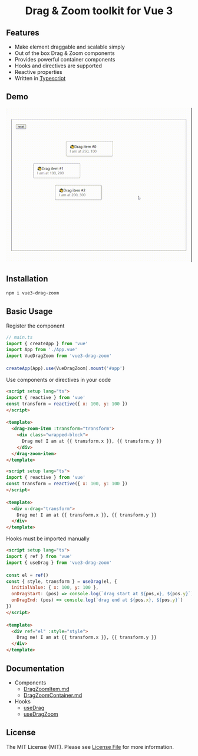 <h1 align="center">Drag & Zoom toolkit for Vue 3</h1>

## Features
- Make element draggable and scalable simply
- Out of the box Drag & Zoom components
- Provides powerful container components
- Hooks and directives are supported
- Reactive properties
- Written in [Typescript](https://www.typescriptlang.org/)

## Demo
![demo.gif](https://github.com/AkiSun/vue3-drag-zoom/blob/dev/demo/demo.gif?raw=true)

## Installation
```bash
npm i vue3-drag-zoom
```

## Basic Usage
Register the component
```ts
// main.ts
import { createApp } from 'vue'
import App from './App.vue'
import VueDragZoom from 'vue3-drag-zoom'

createApp(App).use(VueDragZoom).mount('#app')
```
Use components or directives in your code
```html
<script setup lang="ts">
import { reactive } from 'vue'
const transform = reactive({ x: 100, y: 100 })
</script>

<template>
  <drag-zoom-item :transform="transform">
    <div class="wrapped-block">
      Drag me! I am at {{ transform.x }}, {{ transform.y }}
    </div>
  </drag-zoom-item>
</template>
```
```html
<script setup lang="ts">
import { reactive } from 'vue'
const transform = reactive({ x: 100, y: 100 })
</script>

<template>
  <div v-drag="transform">
    Drag me! I am at {{ transform.x }}, {{ transform.y }}
  </div>
</template>
```
Hooks must be imported manually
```html 
<script setup lang="ts">
import { ref } from 'vue'
import { useDrag } from 'vue3-drag-zoom'

const el = ref()
const { style, transform } = useDrag(el, {
  initialValue: { x: 100, y: 100 },
  onDragStart: (pos) => console.log(`drag start at ${pos,x}, ${pos.y}`),
  onDragEnd: (pos) => console.log(`drag end at ${pos.x}, ${pos.y}`)
})
</script>

<template>
  <div ref="el" :style="style">
    Drag me! I am at {{ transform.x }}, {{ transform.y }}
  </div>
</template>
```

## Documentation
- Components
  - [DragZoomItem.md](https://github.com/AkiSun/vue3-drag-zoom/blob/dev/packages/components/DragZoomItem.md)
  - [DragZoomContainer.md](https://github.com/AkiSun/vue3-drag-zoom/blob/dev/packages/components/DragZoomContainer.md)
- Hooks
  - [useDrag](https://github.com/AkiSun/vue3-drag-zoom/blob/dev/packages/hooks/useDrag.md)
  - [useDragZoom](https://github.com/AkiSun/vue3-drag-zoom/blob/dev/packages/hooks/useDragZoom.md)

## License
The MIT License (MIT). Please see [License File](https://github.com/AkiSun/vue3-drag-zoom/blob/master/LICENSE) for more information.
